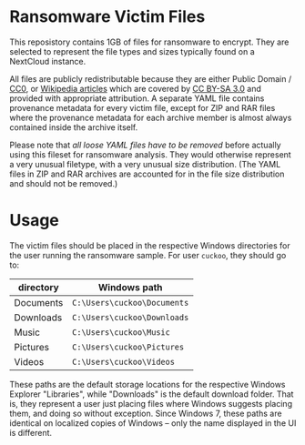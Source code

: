 # Ransomware Victim Files

This reposistory contains 1GB of files for ransomware to encrypt. They are
selected to represent the file types and sizes typically found on a NextCloud
instance.

All files are publicly redistributable because they are either Public Domain /
[CC0](https://creativecommons.org/publicdomain/zero/1.0/), or
[Wikipedia articles](https://en.wikipedia.org) which are covered by
[CC BY-SA 3.0](https://creativecommons.org/licenses/by-sa/3.0/) and provided
with appropriate attribution. A separate YAML file contains provenance
metadata for every victim file, except for ZIP and RAR files where the
provenance metadata for each archive member is almost always contained inside
the archive itself.

Please note that *all loose YAML files have to be removed* before actually
using this fileset for ransomware analysis. They would otherwise represent a
very unusual filetype, with a very unusual size distribution. (The YAML files
in ZIP and RAR archives are accounted for in the file size distribution and
should not be removed.)

# Usage

The victim files should be placed in the respective Windows directories for
the user running the ransomware sample. For user `cuckoo`, they should go to:

| directory | Windows path                |
|-----------|-----------------------------|
| Documents | `C:\Users\cuckoo\Documents` |
| Downloads | `C:\Users\cuckoo\Downloads` |
| Music     | `C:\Users\cuckoo\Music`     |
| Pictures  | `C:\Users\cuckoo\Pictures`  |
| Videos    | `C:\Users\cuckoo\Videos`    |

These paths are the default storage locations for the respective Windows
Explorer "Libraries", while "Downloads" is the default download folder.
That is, they represent a user just placing files where Windows suggests
placing them, and doing so without exception. Since Windows 7, these paths
are identical on localized copies of Windows – only the name displayed in
the UI is different.
